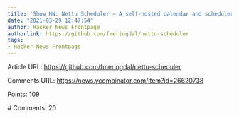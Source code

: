 ```yaml
---
title: 'Show HN: Nettu Scheduler – A self-hosted calendar and scheduler server'
date: "2021-03-29 12:47:54"
author: Hacker News Frontpage
authorlink: https://github.com/fmeringdal/nettu-scheduler
tags:
- Hacker-News-Frontpage
---
```


<p>Article URL: <a href="https://github.com/fmeringdal/nettu-scheduler">https://github.com/fmeringdal/nettu-scheduler</a></p>
<p>Comments URL: <a href="https://news.ycombinator.com/item?id=26620738">https://news.ycombinator.com/item?id=26620738</a></p>
<p>Points: 109</p>
<p># Comments: 20</p>
